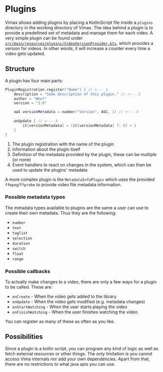 # Plugins

Vimax allows adding plugins by placing a KotlinScript file inside a `plugins` directory in the working directory of Vimax. The 
idea behind a plugin is to provide a predefined set of metadata and manage them for each video. A 
very simple plugin can be found under [`src/main/resources/plugins/VideoVersionProvider.kts`](src/main/resources/plugins/VideoVersionProvider.kts), 
which provides a version for videos. In other words, it will increase a counter every time a video gets updated.

## Structure

A plugin has four main parts:

```kotlin
PluginRegistration.register("Name") { // <--- 1
    description = "Some description of this plugin." // <--- 2
    author = "Who?"
    version = "1.0"

    val versionMetadata = number("Version", ASC, 1) // <--- 3
    
    onUpdate { // <--- 4
        it[versionMetadata] = (it[versionMetadata] ?: 0) + 1
    }
}
```

1) The plugin registration with the name of the plugin
2) Information about the plugin itself
3) Definition of the metadata provided by the plugin, these can be multiple (or none)
4) Event handlers to react on changes in the system, which can then be used to update the plugins' metadata

A more complex plugin is the `MetadataInfoPlugin` which uses the provided `ffmpeg`/`ffprobe` to provide video file metadata
 information.
 
### Possible metadata types

The metadata types available to plugins are the same a user can use to create their own metadata. Thus they are the following:

- `number`
- `text`
- `taglist`
- `selection`
- `duration`
- `switch`
- `float`
- `range`

### Possible callbacks

To actually make changes to a video, there are only a few ways for a plugin to be called. These are:

- `onCreate` - When the video gets added to the library
- `onUpdate` - When the video gets modified (e.g. metadata changes)
- `onStartWatching` - When the user starts playing the video
- `onFinishWatching` - When the user finishes watching the video

You can register as many of these as often as you like.

## Possibilities

Since a plugin is a kotlin script, you can program any kind of logic as well as fetch external resources or other things. The 
only limitation is you cannot access Vima internals nor add your own dependencies. Apart from that, there are no restrictions 
to what java apis you can use.
